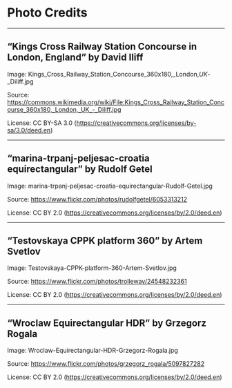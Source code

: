 # Photo Credits

---
## “Kings Cross Railway Station Concourse in London, England” by David Iliff

Image: Kings_Cross_Railway_Station_Concourse_360x180,_London,_UK_-_Diliff.jpg

Source: https://commons.wikimedia.org/wiki/File:Kings_Cross_Railway_Station_Concourse_360x180,_London,_UK_-_Diliff.jpg

License: CC BY-SA 3.0 (https://creativecommons.org/licenses/by-sa/3.0/deed.en)


---
## “marina-trpanj-peljesac-croatia equirectangular” by Rudolf Getel

Image: marina-trpanj-peljesac-croatia-equirectangular-Rudolf-Getel.jpg

Source: https://www.flickr.com/photos/rudolfgetel/6053313212

License: CC BY 2.0 (https://creativecommons.org/licenses/by/2.0/deed.en)


---
## “Testovskaya CPPK platform 360” by Artem Svetlov

Image: Testovskaya-CPPK-platform-360-Artem-Svetlov.jpg

Source: https://www.flickr.com/photos/trolleway/24548232361

License: CC BY 2.0 (https://creativecommons.org/licenses/by/2.0/deed.en)

---
## “Wroclaw Equirectangular HDR” by Grzegorz Rogala

Image: Wroclaw-Equirectangular-HDR-Grzegorz-Rogala.jpg

Source: https://www.flickr.com/photos/grzegorz_rogala/5097827282

License: CC BY 2.0 (https://creativecommons.org/licenses/by/2.0/deed.en)
